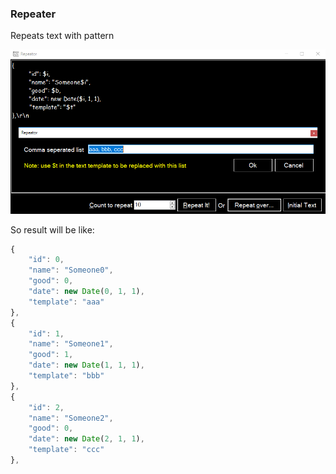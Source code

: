 ### Repeater
Repeats text with pattern

![Repeater](https://github.com/amenayach/Repeater/blob/master/doc/screenshot.png?raw=true)

So result will be like:
```javascript
{
	"id": 0,
	"name": "Someone0",
	"good": 0,
	"date": new Date(0, 1, 1),
	"template": "aaa"
},
{
	"id": 1,
	"name": "Someone1",
	"good": 1,
	"date": new Date(1, 1, 1),
	"template": "bbb"
},
{
	"id": 2,
	"name": "Someone2",
	"good": 0,
	"date": new Date(2, 1, 1),
	"template": "ccc"
},
```
